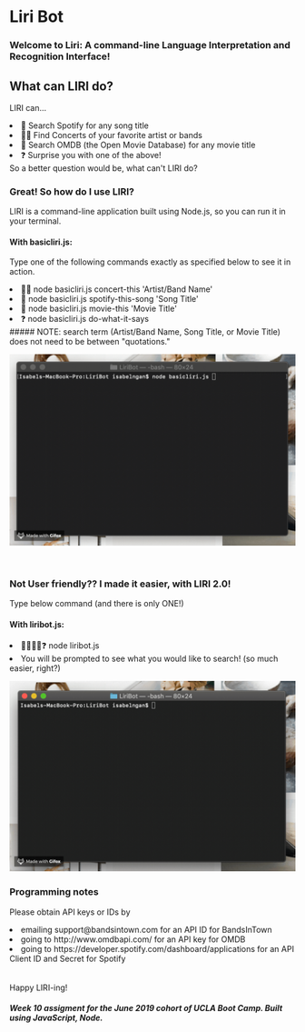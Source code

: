 # Liri Bot
### Welcome to Liri: A command-line Language Interpretation and Recognition Interface!

## What can LIRI do?
LIRI can...
<li> 🎵 Search Spotify for any song title </li>
<li> 🤘🏼 Find Concerts of your favorite artist or bands </li>
<li> 🎥 Search OMDB (the Open Movie Database) for any movie title</li> 
<li> ❓ Surprise you with one of the above!  </li> 
So a better question would be, what can't LIRI do?

### Great! So how do I use LIRI? <br>
LIRI is a command-line application built using Node.js, so you can run it in your terminal. 
#### With basicliri.js:
Type one of the following commands exactly as specified below to see it in action.
<li>🤘🏼 node basicliri.js concert-this 'Artist/Band Name' </li> 
<li>🎵 node basicliri.js spotify-this-song 'Song Title' </li> 
<li>🎥 node basicliri.js movie-this 'Movie Title' </li> 
<li>❓ node basicliri.js do-what-it-says </li> 
##### NOTE: search term (Artist/Band Name, Song Title, or Movie Title) does not need to be between "quotations."

![Liri 1.0 Demo](demo/basicDemo.gif)

<br>

### Not User friendly?? I made it easier, with LIRI 2.0! <br>
Type below command (and there is only ONE!)
#### With liribot.js:
<li>🤘🏼🎵🎥❓ node liribot.js </li> 
<li>You will be prompted to see what you would like to search! (so much easier, right?)</li> 

![Liri 2.0 Demo](demo/liriDemo.gif)

### Programming notes
Please obtain API keys or IDs by
 <li> emailing support@bandsintown.com for an API ID for BandsInTown </li>
 <li> going to http://www.omdbapi.com/ for an API key for OMDB </li>
 <li> going to https://developer.spotify.com/dashboard/applications for an API Client ID and Secret for Spotify </li>
<br><br>
Happy LIRI-ing!

##### Week 10 assigment for the June 2019 cohort of UCLA Boot Camp. Built using JavaScript, Node.

